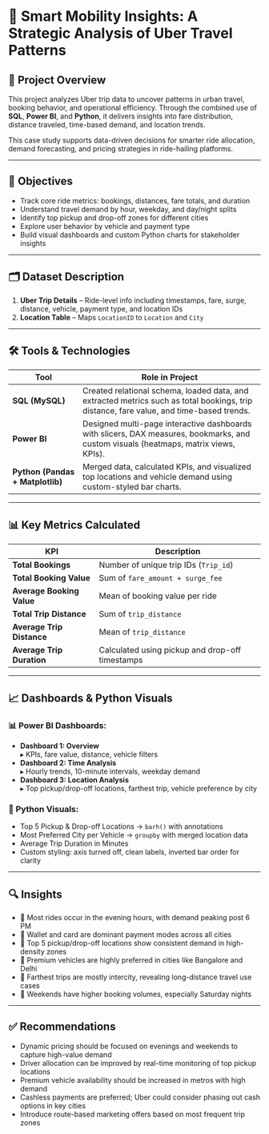 # 🚗 Smart Mobility Insights: A Strategic Analysis of Uber Travel Patterns

## 📌 Project Overview

This project analyzes Uber trip data to uncover patterns in urban travel, booking behavior, and operational efficiency. Through the combined use of **SQL**, **Power BI**, and **Python**, it delivers insights into fare distribution, distance traveled, time-based demand, and location trends.

This case study supports data-driven decisions for smarter ride allocation, demand forecasting, and pricing strategies in ride-hailing platforms.

---

## 🎯 Objectives

- Track core ride metrics: bookings, distances, fare totals, and duration
- Understand travel demand by hour, weekday, and day/night splits
- Identify top pickup and drop-off zones for different cities
- Explore user behavior by vehicle and payment type
- Build visual dashboards and custom Python charts for stakeholder insights

---

## 🗂️ Dataset Description

1. **Uber Trip Details** – Ride-level info including timestamps, fare, surge, distance, vehicle, payment type, and location IDs  
2. **Location Table** – Maps `LocationID` to `Location` and `City`

---

## 🛠️ Tools & Technologies

| Tool        | Role in Project |
|-------------|------------------|
| **SQL (MySQL)** | Created relational schema, loaded data, and extracted metrics such as total bookings, trip distance, fare value, and time-based trends. |
| **Power BI** | Designed multi-page interactive dashboards with slicers, DAX measures, bookmarks, and custom visuals (heatmaps, matrix views, KPIs). |
| **Python (Pandas + Matplotlib)** | Merged data, calculated KPIs, and visualized top locations and vehicle demand using custom-styled bar charts. |

---

## 📊 Key Metrics Calculated

| KPI                        | Description |
|----------------------------|-------------|
| **Total Bookings**         | Number of unique trip IDs (`Trip_id`) |
| **Total Booking Value**    | Sum of `fare_amount + surge_fee` |
| **Average Booking Value**  | Mean of booking value per ride |
| **Total Trip Distance**    | Sum of `trip_distance` |
| **Average Trip Distance**  | Mean of `trip_distance` |
| **Average Trip Duration**  | Calculated using pickup and drop-off timestamps |

---

## 📈 Dashboards & Python Visuals

### 📊 Power BI Dashboards:
- **Dashboard 1: Overview**  
  ▸ KPIs, fare value, distance, vehicle filters  
- **Dashboard 2: Time Analysis**  
  ▸ Hourly trends, 10-minute intervals, weekday demand  
- **Dashboard 3: Location Analysis**  
  ▸ Top pickup/drop-off locations, farthest trip, vehicle preference by city

### 🐍 Python Visuals:
- Top 5 Pickup & Drop-off Locations → `barh()` with annotations  
- Most Preferred City per Vehicle → `groupby` with merged location data  
- Average Trip Duration in Minutes  
- Custom styling: axis turned off, clean labels, inverted bar order for clarity

---

## 🔍 Insights 

- 🔹 Most rides occur in the evening hours, with demand peaking post 6 PM  
- 🔹 Wallet and card are dominant payment modes across all cities  
- 🔹 Top 5 pickup/drop-off locations show consistent demand in high-density zones  
- 🔹 Premium vehicles are highly preferred in cities like Bangalore and Delhi  
- 🔹 Farthest trips are mostly intercity, revealing long-distance travel use cases  
- 🔹 Weekends have higher booking volumes, especially Saturday nights

---

## ✅ Recommendations

- Dynamic pricing should be focused on evenings and weekends to capture high-value demand  
- Driver allocation can be improved by real-time monitoring of top pickup locations  
- Premium vehicle availability should be increased in metros with high demand  
- Cashless payments are preferred; Uber could consider phasing out cash options in key cities  
- Introduce route-based marketing offers based on most frequent trip zones



